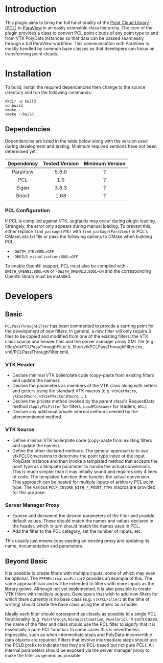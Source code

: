 # Introduction

This plugin aims to bring the full functionality of the [Point Cloud Library (PCL)](http://www.pointclouds.org/) to [ParaView](https://www.paraview.org/) in an easily extensible class hierarchy. The core of the plugin provides a class to convert PCL point clouds of any point type to and from VTK PolyData instances so that data can be passed seamlessly through a full ParaView workflow. This communication with ParaView is mostly handled by common base classes so that developers can focus on transforming point clouds.

# Installation

To build, install the required dependencies then change to the source directory and run the following commands:

~~~~~{.sh}
mkdir -p build
cd build
cmake ..
cmake --build .
~~~~~

## Dependencies

Dependencies are listed in the table below along with the version used during development and testing. Minimum required versions have not been determined yet.

| Dependency  | Tested Version  | Minimum Version  |
| :---------: | :-------------: | :--------------: |
| ParaView    | 5.6.0           | ?                |
| PCL         | 1.9             | ?                |
| Eigen       | 3.6.3           | ?                |
| Boost       | 1.68            | ?                |

### PCL Configuration

If PCL is compiled against VTK, segfaults may occur during plugin loading. Strangely, the error only appears during manual loading. To prevent this, either replace `find_package(VTK)` with `find_package(ParaView)` in PCL's CMakeLists.txt file or pass the following options to CMake when building PCL:

* `-DWITH_VTK:BOOL=OFF`
* `-DBUILD_visualization:BOOL=OFF`

To enable OpenNI support, PCL must also be compiled with `-DWITH_OPENNI:BOOL=ON` or `-DWITH_OPENNI2:BOOL=ON` and the corresponding OpenNI library must be installed.

# Developers

## Basic

`PCLPassThroughFilter` has been commented to provide a starting point for the development of new filters. In general, a new filter will only require 3 files to be copied and modified from one of the existing filters: the VTK class source and header files and the server manager proxy XML file (e.g. filter/vtkPCLPassThroughFilter.h, filter/vtkPCLPassThroughFilter.cxx, xml/PCLPassThroughFilter.xml).

### VTK Header

* Declare minimal VTK boilerplate code (copy-paste from existing filters and update the names).
* Declare the parameters as members of the VTK class along with setters and getters using the standard VTK macros (e.g. `vtkGetMacro`, `vtkSetMacro`, `vtkSetVector2Macro`, ...).
* Declare the private method invoked by the parent class's RequestData method (`ApplyPCLFilter` for filters, `LoadPCLReader` for readers, etc.)
* Declare any additional private internal methods needed by the aforementioned method.

### VTK Source

* Define minimal VTK boilerplate code (copy-paste from existing filters and update the names).
* Define the other declared methods. The general approach is to use vtkPCLConversions to determine the point type index of the input PolyData instance and then invoke a templated method that accepts the point type as a template parameter to handle the actual conversions. This is much simpler than it may initially sound and requires only 4 lines of code. The templated function then handles the actual conversion. This approach can be nested for multiple inputs of arbitrary PCL point type. The various `PCLP_INVOKE_WITH_*_POINT_TYPE` macros are provided for this purpose.

### Server Manager Proxy

* Expose and document the desired parameters of the filter and provide default values. These should match the names and values declared in the header, which in turn should match the names used in PCL.
* Add the filter to the PCL category, set the number of inputs, etc.

This usually just means copy-pasting an existing proxy and updating its name, documentation and parameters.

## Beyond Basic

It is possible to create filters with multiple inputs, some of which may even be optional. The `FPFHEstimationFilter2` provides an example of this. The same approach can and will be extended to filters with more inputs as the library grows. Although not yet implemented, it is also possible to create VTK filters with multiple outputs. Developers that wish to add new filters for which there currently is no base class (e.g. `vtkPCLFilter3` at the time of writing) should create the base class using the others as a model.

Ideally each filter should correspond as closely as possible to a single PCL functionality (e.g. `PassThrough`, `NormalEstimation`, `VoxelGrid`). In such cases, the name of the filter and class should use the PCL filter to signify that it is essentially a pure PCL function. In some cases this is nevertheless impossible, such as when intermediate steps and PolyData-inconvertible data objects are required. Filters that involve intermediate steps should use the PCLB prefix to indicate that they are PCL-based but not pure PCL). All internal parameters should be exposed via the server manager proxy to make the filter as generic as possible.

